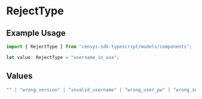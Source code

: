 # RejectType

## Example Usage

```typescript
import { RejectType } from "censys-sdk-typescript/models/components";

let value: RejectType = "username_in_use";
```

## Values

```typescript
"" | "wrong_version" | "invalid_username" | "wrong_user_pw" | "wrong_server_pw" | "username_in_use" | "server_full" | "no_certificate" | "authenticator_fail"
```